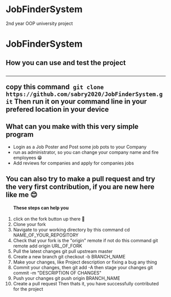 # JobFinderSystem
2nd year OOP university project
# JobFinderSystem
<h2>How you can use and test the project<h2>
  <hr>
  copy this command<code> git clone https://github.com/sabry2020/JobFinderSystem.git</code>
Then run it on your command line in your prefered location in your device

<h2>What can you make with this very simple program</h2>
<ul>
  
<li>Login as a Job Poster and Post some job pots to your Company</li>
<li>run as administrator, so you can change your company name and fire employees 😁<l/i>
<li>Add reviews for companies and apply for companies jobs</li>
  </ul>
<h2>You can also try to make a pull request and try the very first contribution, if you are new here like me 😊</h2>
<ol>
  <h4>These steps can help you</h4>
  
<li>click on the fork button up there 🔼</li> 

<li>Clone your fork</li>
<li>Navigate to your working directory by this command cd NAME_OF_YOUR_REPOSITORY</li>
<li>Check that your fork is the "origin" remote if not do this command git remote add origin URL_OF_FORK</li>
<li>Pull the latest changes git pull upstream master</li>
<li>Create a new branch git checkout -b BRANCH_NAME</li>
<li>Make your changes, like Project description or fixing a bug any thing</li>
<li>Commit your changes, then git add -A then stage your changes git commit -m "DESCRIPTION OF CHANGES"</li>
<li>Push your changes git push origin BRANCH_NAME</li>
<li>Create a pull request Then thats it, you have successfully contributed for the project</li>







  </ol>
